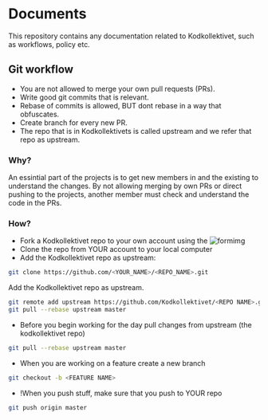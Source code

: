 # Documents

This repository contains any documentation related to
Kodkollektivet, such as workflows, policy etc.

## Git workflow

* You are not allowed to merge your own pull requests (PRs).
* Write good git commits that is relevant.
* Rebase of commits is allowed, BUT dont rebase in a way that obfuscates.
* Create branch for every new PR.
* The repo that is in Kodkollektivets is called upstream and we refer that repo as upstream.

### Why?

An essintial part of the projects is to get new members in and the existing to understand the changes.
By not allowing merging by own PRs or direct pushing to the projects, another member must check and understand the code in the PRs.


### How?

* Fork a Kodkollektivet repo to your own account using the ![formimg](https://sammyk.s3.amazonaws.com/blog/images/2014-05-28/fork.png)
* Clone the repo from YOUR account to your local computer
* Add the Kodkollektivet repo as upstream:

```bash
git clone https://github.com/<YOUR_NAME>/<REPO_NAME>.git
```

Add the Kodkollektivet repo as upstream.

```bash
git remote add upstream https://github.com/Kodkollektivet/<REPO NAME>.git
git pull --rebase upstream master
```

* Before you begin working for the day pull changes from upstream (the kodkollektivet repo)

```bash
git pull --rebase upstream master
```

* When you are working on a feature create a new branch

```bash
git checkout -b <FEATURE NAME>
```

* !When you push stuff, make sure that you push to YOUR repo

```bash
git push origin master
```


